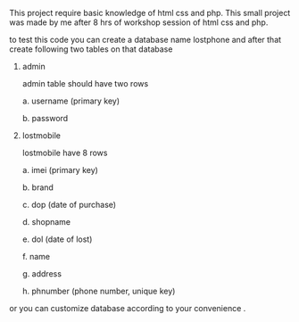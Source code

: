 This project require basic knowledge of html css and php. 
This small project was made by me after 8 hrs of workshop session of html css and php.

 to test this code you can create a database name lostphone 
 and after that create following two tables on that database
 1. admin
 
    admin table should have two rows
    
      a. username (primary key)
      
      b. password
      
 2. lostmobile
 
     lostmobile have 8 rows
     
      a. imei (primary key)
      
      b. brand
      
      c. dop (date of purchase)
      
      d. shopname
      
      e. dol (date of lost)
      
      f. name
      
      g. address
      
      h. phnumber (phone number, unique key)
      


or you can customize database according to your convenience .
